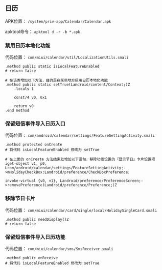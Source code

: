 ## 日历
APK位置： `/system/priv-app/Calendar/Calendar.apk`

apktool命令： `apktool d -r -b *.apk`

### 禁用日历本地化功能
代码位置： `com/miui/calendar/util/LocalizationUtils.smali`
```
.method public static isLocalFeatureEnabled
# return false

# 在该类增加以下方法，目的是在某些地方启用日历本地化功能
.method public static setTrue(Landroid/content/Context;)Z
    .locals 1
	
    const/4 v0, 0x1

    return v0
.end method
```

### 保留短信事件导入日历入口
代码位置： `com/android/calendar/settings/FeatureSettingActivity.smali`
```
.method protected onCreate
# 将代码 isLocalFeatureEnabled 修改为 setTrue

# 在上面的 onCreate 方法结束处增加以下语句，移除功能设置的『显示节日』卡片设置项
iget-object v1, p0, Lcom/android/calendar/settings/FeatureSettingActivity;->mHolidayCheckBox:Landroid/preference/CheckBoxPreference;

invoke-virtual {v0, v1}, Landroid/preference/PreferenceScreen;->removePreference(Landroid/preference/Preference;)Z
```

### 移除节日卡片
代码位置： `com/miui/calendar/card/single/local/HolidaySingleCard.smali`
```
.method public needDisplay()Z
# return false
```

### 保留短信事件导入日历功能
代码位置： `com/miui/calendar/sms/SmsReceiver.smali`
```
.method public onReceive
# 将代码 isLocalFeatureEnabled 修改为 setTrue
```
